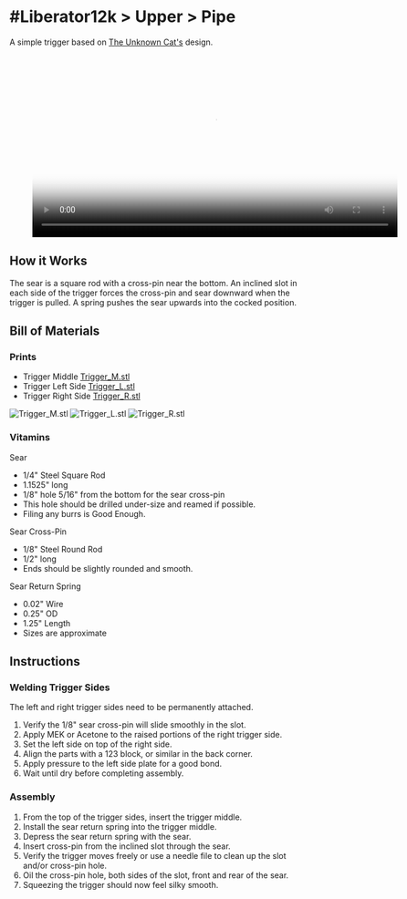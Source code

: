 # #Liberator12k > Upper > Pipe

A simple trigger based on [The Unknown Cat's](https://www.youtube.com/user/TweezerAddict) design.

<!-- blank line -->
<figure class="video_container">
  <video width="640" loop="true" preload="auto" controls="false" allowfullscreen="true" poster="Trigger.png">
    <source src="Trigger.mp4" type="video/mp4">
  </video>
</figure>
<!-- blank line -->

## How it Works
The sear is a square rod with a cross-pin near the bottom.
An inclined slot in each side of the trigger forces the cross-pin and sear
downward when the trigger is pulled.
A spring pushes the sear upwards into the cocked position.

## Bill of Materials
### Prints
 * Trigger Middle [Trigger_M.stl](Trigger_M.stl)
 * Trigger Left Side [Trigger_L.stl](Trigger_M.stl)
 * Trigger Right Side [Trigger_R.stl](Trigger_M.stl)

![Trigger_M.stl](Trigger_M.stl.png)
![Trigger_L.stl](Trigger_L.stl.png)
![Trigger_R.stl](Trigger_R.stl.png)

### Vitamins

Sear

  * 1/4" Steel Square Rod
  * 1.1525" long
  * 1/8" hole 5/16" from the bottom for the sear cross-pin
   * This hole should be drilled under-size and reamed if possible.
   * Filing any burrs is Good Enough.

Sear Cross-Pin

  * 1/8" Steel Round Rod
  * 1/2" long
  * Ends should be slightly rounded and smooth.

Sear Return Spring

  * 0.02" Wire
  * 0.25" OD
  * 1.25" Length
  * Sizes are approximate

## Instructions
### Welding Trigger Sides
The left and right trigger sides need to be permanently attached.

1. Verify the 1/8" sear cross-pin will slide smoothly in the slot.
2. Apply MEK or Acetone to the raised portions of the right trigger side.
3. Set the left side on top of the right side.
4. Align the parts with a 123 block, or similar in the back corner.
5. Apply pressure to the left side plate for a good bond.
6. Wait until dry before completing assembly.

### Assembly
1. From the top of the trigger sides, insert the trigger middle.
2. Install the sear return spring into the trigger middle.
3. Depress the sear return spring with the sear.
4. Insert cross-pin from the inclined slot through the sear.
5. Verify the trigger moves freely or use a needle file to clean up the slot
and/or cross-pin hole.
6. Oil the cross-pin hole, both sides of the slot, front and rear of the sear.
7. Squeezing the trigger should now feel silky smooth.
